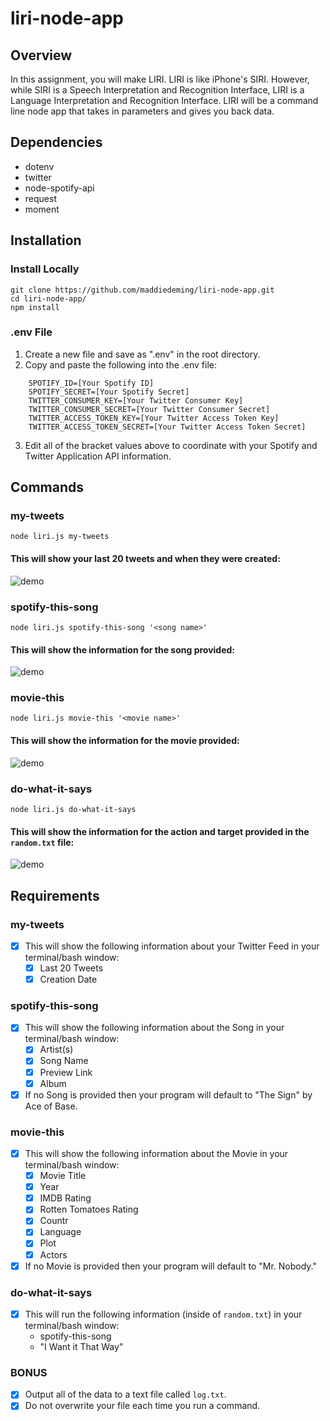 # liri-node-app
## Overview
In this assignment, you will make LIRI. LIRI is like iPhone's SIRI. However, while SIRI is a Speech Interpretation and Recognition Interface, LIRI is a Language Interpretation and Recognition Interface. LIRI will be a command line node app that takes in parameters and gives you back data.
## Dependencies
* dotenv
* twitter
* node-spotify-api
* request
* moment
## Installation
### Install Locally
```
git clone https://github.com/maddiedeming/liri-node-app.git
cd liri-node-app/
npm install
```
### .env File
1. Create a new file and save as ".env" in the root directory.
2. Copy and paste the following into the .env file:
```
    SPOTIFY_ID=[Your Spotify ID]
    SPOTIFY_SECRET=[Your Spotify Secret]
    TWITTER_CONSUMER_KEY=[Your Twitter Consumer Key]
    TWITTER_CONSUMER_SECRET=[Your Twitter Consumer Secret]
    TWITTER_ACCESS_TOKEN_KEY=[Your Twitter Access Token Key]
    TWITTER_ACCESS_TOKEN_SECRET=[Your Twitter Access Token Secret]
```
3. Edit all of the bracket values above to coordinate with your Spotify and Twitter Application API information.
## Commands
### my-tweets
```
node liri.js my-tweets
```
#### This will show your last 20 tweets and when they were created:
![demo](https://dr5mo5s7lqrtc.cloudfront.net/items/0e3F25333s3Q1a3m3c1r/Screen%20Recording%202018-02-17%20at%2009.41.00%20PM.gif?X-CloudApp-Visitor-Id=2969220)
### spotify-this-song
```
node liri.js spotify-this-song '<song name>'
```
#### This will show the information for the song provided:
![demo](https://dr5mo5s7lqrtc.cloudfront.net/items/0g0q103b3P3N100o0E0V/Screen%20Recording%202018-02-17%20at%2009.41.58%20PM.gif?X-CloudApp-Visitor-Id=2969220)
### movie-this
```
node liri.js movie-this '<movie name>'
```
#### This will show the information for the movie provided:
![demo](https://dr5mo5s7lqrtc.cloudfront.net/items/393t3C2107162o21211Y/Screen%20Recording%202018-02-17%20at%2009.43.02%20PM.gif?X-CloudApp-Visitor-Id=2969220)
### do-what-it-says
```
node liri.js do-what-it-says
```
#### This will show the information for the action and target provided in the `random.txt` file:
![demo](https://dr5mo5s7lqrtc.cloudfront.net/items/0f2U04382M3F3P32302r/Screen%20Recording%202018-02-17%20at%2009.44.00%20PM.gif?X-CloudApp-Visitor-Id=2969220)
## Requirements
### my-tweets
- [x] This will show the following information about your Twitter Feed in your terminal/bash window:
  - [x] Last 20 Tweets
  - [x] Creation Date
### spotify-this-song
- [x] This will show the following information about the Song in your terminal/bash window:
  - [x] Artist(s)
  - [x] Song Name
  - [x] Preview Link
  - [x] Album
- [x] If no Song is provided then your program will default to "The Sign" by Ace of Base.
### movie-this
- [x] This will show the following information about the Movie in your terminal/bash window:
  - [x] Movie Title
  - [x] Year
  - [x] IMDB Rating
  - [x] Rotten Tomatoes Rating
  - [x] Countr
  - [x] Language
  - [x] Plot
  - [x] Actors
- [x] If no Movie is provided then your program will default to "Mr. Nobody."
### do-what-it-says
- [x] This will run the following information (inside of `random.txt`) in your terminal/bash window:
  - spotify-this-song
  - "I Want it That Way"
### BONUS
- [x] Output all of the data to a text file called `log.txt`.
- [x] Do not overwrite your file each time you run a command.
